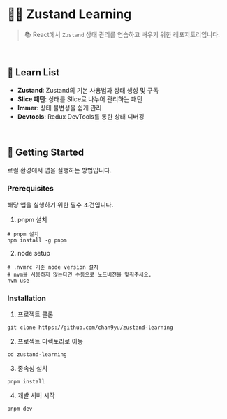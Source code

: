# 🧑‍💻 Zustand Learning

> 📚 React에서 `Zustand` 상태 관리를 연습하고 배우기 위한 레포지토리입니다.

<br />

## 📝 Learn List

- **Zustand**: Zustand의 기본 사용법과 상태 생성 및 구독
- **Slice 패턴**: 상태를 Slice로 나누어 관리하는 패턴
- **Immer**: 상태 불변성을 쉽게 관리
- **Devtools**: Redux DevTools를 통한 상태 디버깅

<br />

## 🚀 Getting Started

로컬 환경에서 앱을 실행하는 방법입니다.

### Prerequisites

해당 앱을 실행하기 위한 필수 조건입니다.

1. pnpm 설치

```shell
# pnpm 설치
npm install -g pnpm
```

2. node setup

```shell
# .nvmrc 기준 node version 설치
# nvm을 사용하지 않는다면 수동으로 노드버전을 맞춰주세요.
nvm use
```

### Installation

1. 프로젝트 클론

```shell
git clone https://github.com/chan9yu/zustand-learning
```

2. 프로젝트 디렉토리로 이동

```shell
cd zustand-learning
```

3. 종속성 설치

```shell
pnpm install
```

4. 개발 서버 시작

```
pnpm dev
```
